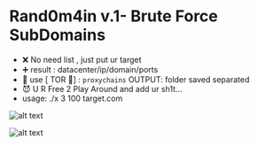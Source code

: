 # Rand0m4in v.1- Brute Force SubDomains

  * ❌ No need list , just put ur target
  * ➕ result : datacenter/ip/domain/ports
  * 🚨 use [ TOR 🔸] : `proxychains` OUTPUT: folder saved separated
  * 😈 U R Free 2 Play Around and add ur sh1t...
  * usage: ./x 3 100 target.com
 
![alt text](https://imgur.com/DGPaN56.png)

![alt text](https://imgur.com/msS7oI5.png)

